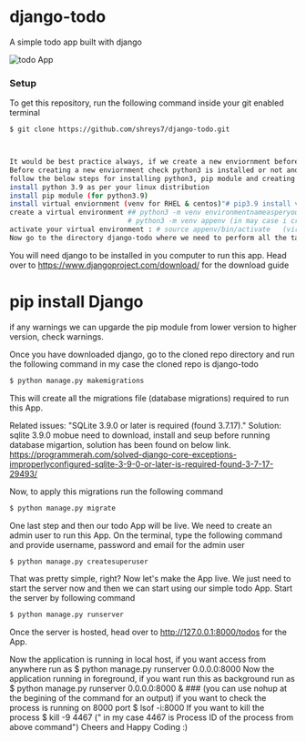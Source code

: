 # django-todo
A simple todo app built with django

![todo App](https://raw.githubusercontent.com/shreys7/django-todo/develop/staticfiles/todoApp.png)
### Setup
To get this repository, run the following command inside your git enabled terminal
```bash
$ git clone https://github.com/shreys7/django-todo.git 



It would be best practice always, if we create a new enviornment before running the application. 
Before creating a new enviornment check python3 is installed or not and also pip module need to install.
follow the below steps for installing python3, pip module and creating a new environment.
install python 3.9 as per your linux distribution
install pip module (for python3.9)
install virtual enviornment (venv for RHEL & centos)"# pip3.9 install virtualenv"
create a virtual environment ## python3 -m venv environmentnameasperyourchoice
                             # python3 -m venv appenv (in may case i created a virtual environment as "appenv")
activate your virtual environment : # source appenv/bin/activate   (virtual environment name as "appenv" followed by /bin/activate)
Now go to the directory django-todo where we need to perform all the tasks.
```
You will need django to be installed in you computer to run this app. Head over to https://www.djangoproject.com/download/ for the download guide
# pip install Django  
if any warnings we can upgarde the pip module from lower version to higher version, check warnings.

Once you have downloaded django, go to the cloned repo directory and run the following command
in my case the cloned repo is django-todo
```bash
$ python manage.py makemigrations
```

This will create all the migrations file (database migrations) required to run this App.

Related issues:
            "SQLite 3.9.0 or later is required (found 3.7.17)."
Solution: 
          sqlite 3.9.0 mobue need to download, install and seup before running database migartion, solution has been found on below link.
          https://programmerah.com/solved-django-core-exceptions-improperlyconfigured-sqlite-3-9-0-or-later-is-required-found-3-7-17-29493/
                   
Now, to apply this migrations run the following command
```bash
$ python manage.py migrate
```
One last step and then our todo App will be live. We need to create an admin user to run this App. On the terminal, type the following command and provide username, password and email for the admin user
```bash
$ python manage.py createsuperuser
```

That was pretty simple, right? Now let's make the App live. We just need to start the server now and then we can start using our simple todo App. Start the server by following command

```bash
$ python manage.py runserver
```
Once the server is hosted, head over to http://127.0.0.1:8000/todos for the App.

Now the application is running in local host, if you want access from anywhere run as 
$ python manage.py runserver 0.0.0.0:8000
Now the application running in foreground, if you want run this as background run as 
$ python manage.py runserver 0.0.0.0:8000 &       ### (you can use nohup at the begining of the command for an output)
if you want to check the process is running on 8000 port
$ lsof -i:8000
If you want to kill the process 
$ kill -9  4467    (" in my case 4467 is Process ID of the process from above command")
Cheers and Happy Coding :)
